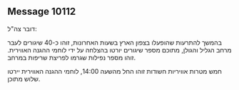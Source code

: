## Message 10112

דובר צה"ל:

בהמשך להתרעות שהופעלו בצפון הארץ בשעות האחרונות, זוהו כ-40 שיגורים לעבר מרחב הגליל והגולן, מתוכם מספר שיגורים יורטו בהצלחה על ידי לוחמי ההגנה האווירית.
זוהו מספר נפילות שגרמו לפריצת שריפות במרחב.

חמש מטרות אוויריות חשודות זוהו החל מהשעה 14:00, לוחמי ההגנה האווירית יירטו שלוש מתוכן.

